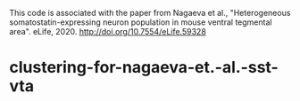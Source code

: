 This code is associated with the paper from Nagaeva et al., "Heterogeneous somatostatin-expressing neuron population in mouse ventral tegmental area". eLife, 2020. http://doi.org/10.7554/eLife.59328
 

# clustering-for-nagaeva-et.-al.-sst-vta
